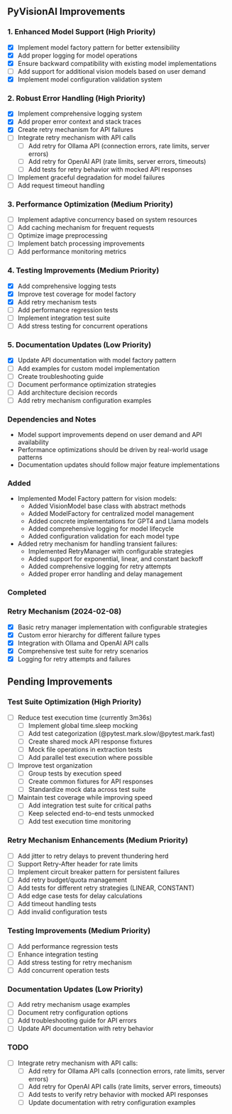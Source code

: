 ## PyVisionAI Improvements

### 1. Enhanced Model Support (High Priority)
- [x] Implement model factory pattern for better extensibility
- [x] Add proper logging for model operations
- [x] Ensure backward compatibility with existing model implementations
- [ ] Add support for additional vision models based on user demand
- [x] Implement model configuration validation system

### 2. Robust Error Handling (High Priority)
- [x] Implement comprehensive logging system
- [x] Add proper error context and stack traces
- [x] Create retry mechanism for API failures
- [ ] Integrate retry mechanism with API calls
  - [ ] Add retry for Ollama API (connection errors, rate limits, server errors)
  - [ ] Add retry for OpenAI API (rate limits, server errors, timeouts)
  - [ ] Add tests for retry behavior with mocked API responses
- [ ] Implement graceful degradation for model failures
- [ ] Add request timeout handling

### 3. Performance Optimization (Medium Priority)
- [ ] Implement adaptive concurrency based on system resources
- [ ] Add caching mechanism for frequent requests
- [ ] Optimize image preprocessing
- [ ] Implement batch processing improvements
- [ ] Add performance monitoring metrics

### 4. Testing Improvements (Medium Priority)
- [x] Add comprehensive logging tests
- [x] Improve test coverage for model factory
- [x] Add retry mechanism tests
- [ ] Add performance regression tests
- [ ] Implement integration test suite
- [ ] Add stress testing for concurrent operations

### 5. Documentation Updates (Low Priority)
- [x] Update API documentation with model factory pattern
- [ ] Add examples for custom model implementation
- [ ] Create troubleshooting guide
- [ ] Document performance optimization strategies
- [ ] Add architecture decision records
- [ ] Add retry mechanism configuration examples

### Dependencies and Notes
- Model support improvements depend on user demand and API availability
- Performance optimizations should be driven by real-world usage patterns
- Documentation updates should follow major feature implementations

### Added
- Implemented Model Factory pattern for vision models:
  - Added VisionModel base class with abstract methods
  - Added ModelFactory for centralized model management
  - Added concrete implementations for GPT4 and Llama models
  - Added comprehensive logging for model lifecycle
  - Added configuration validation for each model type
- Added retry mechanism for handling transient failures:
  - Implemented RetryManager with configurable strategies
  - Added support for exponential, linear, and constant backoff
  - Added comprehensive logging for retry attempts
  - Added proper error handling and delay management

### Completed
### Retry Mechanism (2024-02-08)
- [x] Basic retry manager implementation with configurable strategies
- [x] Custom error hierarchy for different failure types
- [x] Integration with Ollama and OpenAI API calls
- [x] Comprehensive test suite for retry scenarios
- [x] Logging for retry attempts and failures

## Pending Improvements

### Test Suite Optimization (High Priority)
- [ ] Reduce test execution time (currently 3m36s)
  - [ ] Implement global time.sleep mocking
  - [ ] Add test categorization (@pytest.mark.slow/@pytest.mark.fast)
  - [ ] Create shared mock API response fixtures
  - [ ] Mock file operations in extraction tests
  - [ ] Add parallel test execution where possible
- [ ] Improve test organization
  - [ ] Group tests by execution speed
  - [ ] Create common fixtures for API responses
  - [ ] Standardize mock data across test suite
- [ ] Maintain test coverage while improving speed
  - [ ] Add integration test suite for critical paths
  - [ ] Keep selected end-to-end tests unmocked
  - [ ] Add test execution time monitoring

### Retry Mechanism Enhancements (Medium Priority)
- [ ] Add jitter to retry delays to prevent thundering herd
- [ ] Support Retry-After header for rate limits
- [ ] Implement circuit breaker pattern for persistent failures
- [ ] Add retry budget/quota management
- [ ] Add tests for different retry strategies (LINEAR, CONSTANT)
- [ ] Add edge case tests for delay calculations
- [ ] Add timeout handling tests
- [ ] Add invalid configuration tests

### Testing Improvements (Medium Priority)
- [ ] Add performance regression tests
- [ ] Enhance integration testing
- [ ] Add stress testing for retry mechanism
- [ ] Add concurrent operation tests

### Documentation Updates (Low Priority)
- [ ] Add retry mechanism usage examples
- [ ] Document retry configuration options
- [ ] Add troubleshooting guide for API errors
- [ ] Update API documentation with retry behavior

### TODO
- [ ] Integrate retry mechanism with API calls:
  - [ ] Add retry for Ollama API calls (connection errors, rate limits, server errors)
  - [ ] Add retry for OpenAI API calls (rate limits, server errors, timeouts)
  - [ ] Add tests to verify retry behavior with mocked API responses
  - [ ] Update documentation with retry configuration examples
